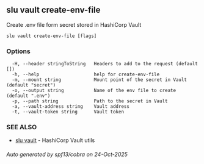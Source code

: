 ## slu vault create-env-file

Create .env file form secret stored in HashiCorp Vault

```
slu vault create-env-file [flags]
```

### Options

```
  -H, --header stringToString   Headers to add to the request (default [])
  -h, --help                    help for create-env-file
  -m, --mount string            Mount point of the secret in Vault (default "secret")
  -o, --output string           Name of the env file to create (default ".env")
  -p, --path string             Path to the secret in Vault
  -a, --vault-address string    Vault address
  -t, --vault-token string      Vault token
```

### SEE ALSO

* [slu vault](slu_vault.md)	 - HashiCorp Vault utils

###### Auto generated by spf13/cobra on 24-Oct-2025
